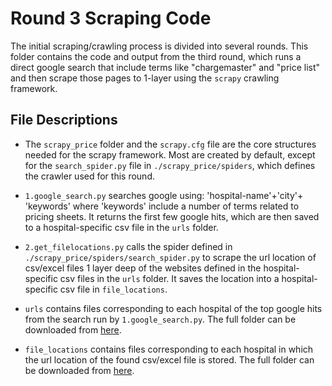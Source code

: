 # Round 3 Scraping Code

The initial scraping/crawling process is divided into several rounds. This folder contains the code and output from the third round, which runs a direct google search that include terms like "chargemaster" and "price list" and then scrape those pages to 1-layer using the `scrapy` crawling framework.

## File Descriptions
- The `scrapy_price` folder and the `scrapy.cfg` file are the core structures needed for the scrapy framework. Most are created by default, except for the `search_spider.py` file in `./scrapy_price/spiders`, which defines the crawler used for this round.

- `1.google_search.py` searches google using: 'hospital-name'+'city'+ 'keywords' where 'keywords' include a number of terms related to pricing sheets. It returns the first few google hits, which are then saved to a hospital-specific csv file in the `urls` folder.

- `2.get_filelocations.py` calls the spider defined in `./scrapy_price/spiders/search_spider.py` to scrape the url location of csv/excel files 1 layer deep of the websites defined in the hospital-specific csv files in the `urls` folder. It saves the location into a hospital-specific csv file in `file_locations`.

- `urls` contains files corresponding to each hospital of the top google hits from the search run by `1.google_search.py`. The full folder can be downloaded from [here](https://www.dropbox.com/sh/msxmyhr7tcr0pmu/AAAm1q0RE5ZrCo68T_QdoOnwa?dl=0).

- `file_locations` contains files corresponding to each hospital in which the url location of the found csv/excel file is stored. The full folder can be downloaded from [here](https://www.dropbox.com/sh/v7tq3p7x219f1xa/AABzqU7Z9TXpdSdNPqojpMhYa?dl=0).
